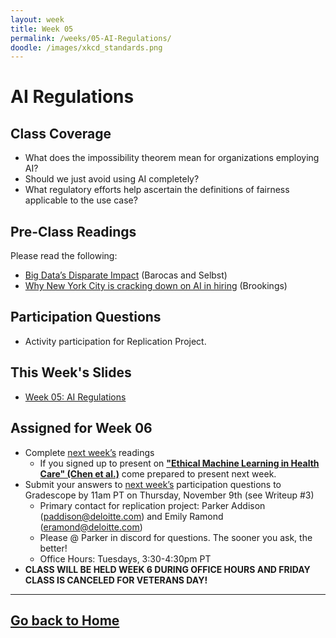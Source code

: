 ```yaml
---
layout: week
title: Week 05
permalink: /weeks/05-AI-Regulations/
doodle: /images/xkcd_standards.png
---
```


# AI Regulations

## Class Coverage
* What does the impossibility theorem mean for organizations employing AI? 
* Should we just avoid using AI completely?
* What regulatory efforts help ascertain the definitions of fairness applicable to the use case?

## Pre-Class Readings
Please read the following:
* [Big Data’s Disparate Impact](https://papers.ssrn.com/sol3/papers.cfm?abstract_id=2477899) (Barocas and Selbst)
* [Why New York City is cracking down on AI in hiring](https://www.brookings.edu/blog/techtank/2021/12/20/why-new-york-city-is-cracking-down-on-ai-in-hiring/) (Brookings)


## Participation Questions 
* Activity participation for Replication Project.

## This Week's Slides
* [Week 05: AI Regulations](https://github.com/nanrahman/capstone-responsible-ai/blob/0a2d3261e0a22867f81221bf7b0986d78d7b2a52/notes/week-05/Week-5-slides.pdf)

## Assigned for Week 06
* Complete [next week’s](https://nanrahman.github.io/capstone-responsible-ai/weeks/06-Fairness-Assessments/) readings
    * If you signed up to present on [**"Ethical Machine Learning in Health Care" (Chen et al.)**](https://arxiv.org/pdf/2009.10576.pdf) come prepared to present next week.
* Submit your answers to [next week’s](https://nanrahman.github.io/capstone-responsible-ai/weeks/06-Fairness-Assessments/) participation questions to Gradescope by 11am PT on Thursday, November 9th (see Writeup #3) 
  * Primary contact for replication project: Parker Addison (paddison@deloitte.com) and Emily Ramond (eramond@deloitte.com)
  * Please @ Parker in discord for questions. The sooner you ask, the better!
  * Office Hours: Tuesdays, 3:30-4:30pm PT
* **CLASS WILL BE HELD WEEK 6 DURING OFFICE HOURS AND FRIDAY CLASS IS CANCELED FOR VETERANS DAY!**

---
[Go back to Home](https://nanrahman.github.io/capstone-responsible-ai/)
---

